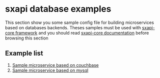 sxapi database examples
=======================

This section show you some sample config file for building microservices based 
on databases backends. 
Theses samples must be used with 
[sxapi-core framework](https://github.com/startxfr/sxapi-core) and you should
read 
[sxapi-core documentation](https://github.com/startxfr/sxapi-core/tree/v0.0.18-docker/docs) 
before browsing this section 

Example list
------------
1. [Sample microservice based on couchbase](couchbase/)
2. [Sample microservice based on mysql](mysql/)
